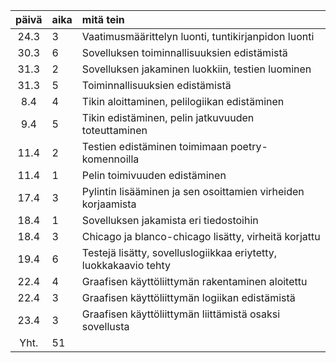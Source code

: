 | päivä | aika | mitä tein  |
| :----:|:-----| :-----|
| 24.3 | 3 | Vaatimusmäärittelyn luonti, tuntikirjanpidon luonti  |
| 30.3 | 6 | Sovelluksen toiminnallisuuksien edistämistä  |
| 31.3 | 2 | Sovelluksen jakaminen luokkiin, testien luominen  |
| 31.3 | 5 | Toiminnallisuuksien edistämistä |
| 8.4 | 4 | Tikin aloittaminen, pelilogiikan edistäminen |
| 9.4 | 5 | Tikin edistäminen, pelin jatkuvuuden toteuttaminen |
| 11.4 | 2 | Testien edistäminen toimimaan poetry-komennoilla |
| 11.4 | 1 | Pelin toimivuuden edistäminen |
| 17.4 | 3 | Pylintin lisääminen ja sen osoittamien virheiden korjaamista |
| 18.4 | 1 | Sovelluksen jakamista eri tiedostoihin |
| 18.4 | 3 | Chicago ja blanco-chicago lisätty, virheitä korjattu |
| 19.4 | 6 | Testejä lisätty, sovelluslogiikkaa eriytetty, luokkakaavio tehty |
| 22.4 | 4 | Graafisen käyttöliittymän rakentaminen aloitettu |
| 22.4 | 3 | Graafisen käyttöliittymän logiikan edistämistä |
| 23.4 | 3 | Graafisen käyttöliittymän liittämistä osaksi sovellusta |
| Yht. | 51 | |

